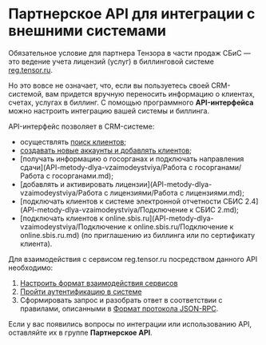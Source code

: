 # Партнерское API для интеграции с внешними системами

Обязательное условие для партнера Тензора в части продаж СБиС — это ведение учета лицензий (услуг) в биллинговой системе [reg.tensor.ru](https://reg.tensor.ru).

Но это вовсе не означает, что, если вы пользуетесь своей CRM-системой, вам придется вручную переносить информацию о клиентах, счетах, услугах в биллинг. С помощью программного **API-интерфейса** можно настроить интеграцию вашей системы и биллинга.

API-интерфейс позволяет в CRM-системе:

- осуществлять [поиск клиентов](API-metody-dlya-vzaimodeystviya/Rabota-s-klientami/Rabota-s-klientami.md);
- [создавать новые аккаунты и добавлять клиентов](API-metody-dlya-vzaimodeystviya/Rabota-s-klientami/Rabota-s-klientami.md);
- [получать информацию о госорганах и подключать направления сдачи](API-metody-dlya-vzaimodeystviya/Работа с госорганами/Работа с госорганами.md);
- [добавлять и активировать лицензии](API-metody-dlya-vzaimodeystviya/Работа с лицензиями/Работа с лицензиями.md);
- [подключать клиентов к системе электронной отчетности СБИС 2.4](API-metody-dlya-vzaimodeystviya/Подключение к СБИС 2.md);
- [подключать клиентов к online.sbis.ru](API-metody-dlya-vzaimodeystviya/Подключение к online.sbis.ru/Подключение к online.sbis.ru.md) (по приглашению из биллинга или по сертификату клиента).

Для взаимодействия с сервисом reg.tensor.ru посредством данного API необходимо:

1. [Настроить формат взаимодействия сервисов](partner-api-settings.md)
2. [Пройти аутентификацию в системе](partner-api-authorization.md)
3. Сформировать запрос и разобрать ответ в соответствии с правилами, описанными в [Формат протокола JSON-RPC](partner-api-data.md).

Если у вас появились вопросы по интеграции или использованию API, оставляйте их в группе **Партнерское API**.